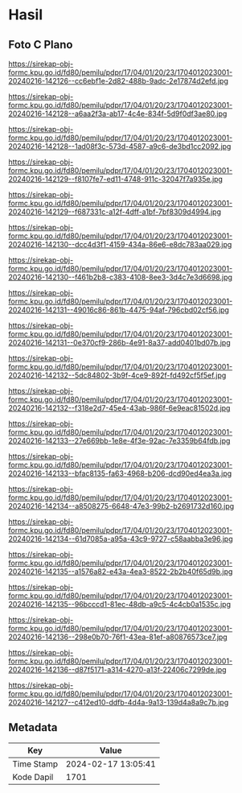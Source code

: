 # Hasil

## Foto C Plano

https://sirekap-obj-formc.kpu.go.id/fd80/pemilu/pdpr/17/04/01/20/23/1704012023001-20240216-142126--cc6ebf1e-2d82-488b-9adc-2e17874d2efd.jpg

https://sirekap-obj-formc.kpu.go.id/fd80/pemilu/pdpr/17/04/01/20/23/1704012023001-20240216-142128--a6aa2f3a-ab17-4c4e-834f-5d9f0df3ae80.jpg

https://sirekap-obj-formc.kpu.go.id/fd80/pemilu/pdpr/17/04/01/20/23/1704012023001-20240216-142128--1ad08f3c-573d-4587-a9c6-de3bd1cc2092.jpg

https://sirekap-obj-formc.kpu.go.id/fd80/pemilu/pdpr/17/04/01/20/23/1704012023001-20240216-142129--f8107fe7-ed11-4748-911c-32047f7a935e.jpg

https://sirekap-obj-formc.kpu.go.id/fd80/pemilu/pdpr/17/04/01/20/23/1704012023001-20240216-142129--f687331c-a12f-4dff-a1bf-7bf8309d4994.jpg

https://sirekap-obj-formc.kpu.go.id/fd80/pemilu/pdpr/17/04/01/20/23/1704012023001-20240216-142130--dcc4d3f1-4159-434a-86e6-e8dc783aa029.jpg

https://sirekap-obj-formc.kpu.go.id/fd80/pemilu/pdpr/17/04/01/20/23/1704012023001-20240216-142130--f461b2b8-c383-4108-8ee3-3d4c7e3d6698.jpg

https://sirekap-obj-formc.kpu.go.id/fd80/pemilu/pdpr/17/04/01/20/23/1704012023001-20240216-142131--49016c86-861b-4475-94af-796cbd02cf56.jpg

https://sirekap-obj-formc.kpu.go.id/fd80/pemilu/pdpr/17/04/01/20/23/1704012023001-20240216-142131--0e370cf9-286b-4e91-8a37-add0401bd07b.jpg

https://sirekap-obj-formc.kpu.go.id/fd80/pemilu/pdpr/17/04/01/20/23/1704012023001-20240216-142132--5dc84802-3b9f-4ce9-892f-fd492cf5f5ef.jpg

https://sirekap-obj-formc.kpu.go.id/fd80/pemilu/pdpr/17/04/01/20/23/1704012023001-20240216-142132--f318e2d7-45e4-43ab-986f-6e9eac81502d.jpg

https://sirekap-obj-formc.kpu.go.id/fd80/pemilu/pdpr/17/04/01/20/23/1704012023001-20240216-142133--27e669bb-1e8e-4f3e-92ac-7e3359b64fdb.jpg

https://sirekap-obj-formc.kpu.go.id/fd80/pemilu/pdpr/17/04/01/20/23/1704012023001-20240216-142133--bfac8135-fa63-4968-b206-dcd90ed4ea3a.jpg

https://sirekap-obj-formc.kpu.go.id/fd80/pemilu/pdpr/17/04/01/20/23/1704012023001-20240216-142134--a8508275-6648-47e3-99b2-b2691732d160.jpg

https://sirekap-obj-formc.kpu.go.id/fd80/pemilu/pdpr/17/04/01/20/23/1704012023001-20240216-142134--61d7085a-a95a-43c9-9727-c58aabba3e96.jpg

https://sirekap-obj-formc.kpu.go.id/fd80/pemilu/pdpr/17/04/01/20/23/1704012023001-20240216-142135--a1576a82-e43a-4ea3-8522-2b2b40f65d9b.jpg

https://sirekap-obj-formc.kpu.go.id/fd80/pemilu/pdpr/17/04/01/20/23/1704012023001-20240216-142135--96bcccd1-81ec-48db-a9c5-4c4cb0a1535c.jpg

https://sirekap-obj-formc.kpu.go.id/fd80/pemilu/pdpr/17/04/01/20/23/1704012023001-20240216-142136--298e0b70-76f1-43ea-81ef-a80876573ce7.jpg

https://sirekap-obj-formc.kpu.go.id/fd80/pemilu/pdpr/17/04/01/20/23/1704012023001-20240216-142136--d87f5171-a314-4270-a13f-22406c7299de.jpg

https://sirekap-obj-formc.kpu.go.id/fd80/pemilu/pdpr/17/04/01/20/23/1704012023001-20240216-142127--c412ed10-ddfb-4d4a-9a13-139d4a8a9c7b.jpg


## Metadata

| Key        | Value               |
| ---------- | ------------------- |
| Time Stamp | 2024-02-17 13:05:41 |
| Kode Dapil | 1701                |



